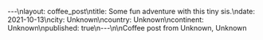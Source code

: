 ---\nlayout: coffee_post\ntitle: Some fun adventure with this tiny sis.\ndate: 2021-10-13\ncity: Unknown\ncountry: Unknown\ncontinent: Unknown\npublished: true\n---\n\nCoffee post from Unknown, Unknown